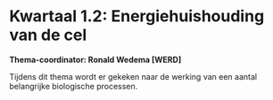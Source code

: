 # Kwartaal 1.2: Energiehuishouding van de cel

**Thema-coordinator: Ronald Wedema [WERD]**

Tijdens dit thema wordt er gekeken naar de werking van een aantal belangrijke biologische processen.
